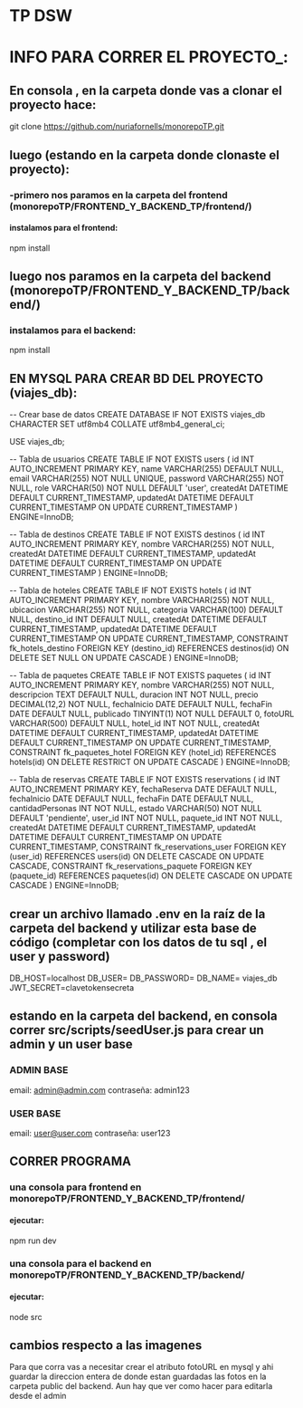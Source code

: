 # TP DSW

# INFO PARA CORRER EL PROYECTO_:

## En consola , en la carpeta donde vas a clonar el proyecto hace:
git clone https://github.com/nuriafornells/monorepoTP.git 

## luego (estando en la carpeta donde clonaste el proyecto):

### -primero nos paramos en la carpeta del frontend (monorepoTP/FRONTEND_Y_BACKEND_TP/frontend/)
#### instalamos para el frontend:
npm install

## luego nos paramos en la carpeta del backend (monorepoTP/FRONTEND_Y_BACKEND_TP/backend/)
### instalamos para el backend:
npm install


## EN MYSQL PARA CREAR BD DEL PROYECTO (viajes_db):

-- Crear base de datos
CREATE DATABASE IF NOT EXISTS viajes_db
  CHARACTER SET utf8mb4
  COLLATE utf8mb4_general_ci;

USE viajes_db;

-- Tabla de usuarios
CREATE TABLE IF NOT EXISTS users (
  id INT AUTO_INCREMENT PRIMARY KEY,
  name VARCHAR(255) DEFAULT NULL,
  email VARCHAR(255) NOT NULL UNIQUE,
  password VARCHAR(255) NOT NULL,
  role VARCHAR(50) NOT NULL DEFAULT 'user',
  createdAt DATETIME DEFAULT CURRENT_TIMESTAMP,
  updatedAt DATETIME DEFAULT CURRENT_TIMESTAMP ON UPDATE CURRENT_TIMESTAMP
) ENGINE=InnoDB;

-- Tabla de destinos
CREATE TABLE IF NOT EXISTS destinos (
  id INT AUTO_INCREMENT PRIMARY KEY,
  nombre VARCHAR(255) NOT NULL,
  createdAt DATETIME DEFAULT CURRENT_TIMESTAMP,
  updatedAt DATETIME DEFAULT CURRENT_TIMESTAMP ON UPDATE CURRENT_TIMESTAMP
) ENGINE=InnoDB;

-- Tabla de hoteles
CREATE TABLE IF NOT EXISTS hotels (
  id INT AUTO_INCREMENT PRIMARY KEY,
  nombre VARCHAR(255) NOT NULL,
  ubicacion VARCHAR(255) NOT NULL,
  categoria VARCHAR(100) DEFAULT NULL,
  destino_id INT DEFAULT NULL,
  createdAt DATETIME DEFAULT CURRENT_TIMESTAMP,
  updatedAt DATETIME DEFAULT CURRENT_TIMESTAMP ON UPDATE CURRENT_TIMESTAMP,
  CONSTRAINT fk_hotels_destino FOREIGN KEY (destino_id)
    REFERENCES destinos(id)
    ON DELETE SET NULL ON UPDATE CASCADE
) ENGINE=InnoDB;

-- Tabla de paquetes
CREATE TABLE IF NOT EXISTS paquetes (
  id INT AUTO_INCREMENT PRIMARY KEY,
  nombre VARCHAR(255) NOT NULL,
  descripcion TEXT DEFAULT NULL,
  duracion INT NOT NULL,
  precio DECIMAL(12,2) NOT NULL,
  fechaInicio DATE DEFAULT NULL,
  fechaFin DATE DEFAULT NULL,
  publicado TINYINT(1) NOT NULL DEFAULT 0,
  fotoURL VARCHAR(500) DEFAULT NULL,
  hotel_id INT NOT NULL,
  createdAt DATETIME DEFAULT CURRENT_TIMESTAMP,
  updatedAt DATETIME DEFAULT CURRENT_TIMESTAMP ON UPDATE CURRENT_TIMESTAMP,
  CONSTRAINT fk_paquetes_hotel FOREIGN KEY (hotel_id)
    REFERENCES hotels(id)
    ON DELETE RESTRICT ON UPDATE CASCADE
) ENGINE=InnoDB;

-- Tabla de reservas
CREATE TABLE IF NOT EXISTS reservations (
  id INT AUTO_INCREMENT PRIMARY KEY,
  fechaReserva DATE DEFAULT NULL,
  fechaInicio DATE DEFAULT NULL,
  fechaFin DATE DEFAULT NULL,
  cantidadPersonas INT NOT NULL,
  estado VARCHAR(50) NOT NULL DEFAULT 'pendiente',
  user_id INT NOT NULL,
  paquete_id INT NOT NULL,
  createdAt DATETIME DEFAULT CURRENT_TIMESTAMP,
  updatedAt DATETIME DEFAULT CURRENT_TIMESTAMP ON UPDATE CURRENT_TIMESTAMP,
  CONSTRAINT fk_reservations_user FOREIGN KEY (user_id)
    REFERENCES users(id)
    ON DELETE CASCADE ON UPDATE CASCADE,
  CONSTRAINT fk_reservations_paquete FOREIGN KEY (paquete_id)
    REFERENCES paquetes(id)
    ON DELETE CASCADE ON UPDATE CASCADE
) ENGINE=InnoDB;


## crear un archivo llamado .env en la raíz de la carpeta del backend y utilizar esta base de código (completar con los datos de tu sql , el user y password)
DB_HOST=localhost
DB_USER=
DB_PASSWORD=
DB_NAME= viajes_db
JWT_SECRET=clavetokensecreta


## estando en la carpeta del backend, en consola correr src/scripts/seedUser.js para crear un admin y un user base

### ADMIN BASE
email: admin@admin.com
contraseña: admin123

### USER BASE
email: user@user.com
contraseña: user123

## CORRER PROGRAMA
### una consola para frontend en monorepoTP/FRONTEND_Y_BACKEND_TP/frontend/ 
#### ejecutar:
npm run dev

### una consola para el backend en monorepoTP/FRONTEND_Y_BACKEND_TP/backend/
#### ejecutar:
node src


## cambios respecto a las imagenes
Para que corra vas a necesitar crear el atributo fotoURL en mysql y ahi guardar la 
direccion entera de donde estan guardadas las fotos en la carpeta public del backend.
Aun hay que ver como hacer para editarla desde el admin